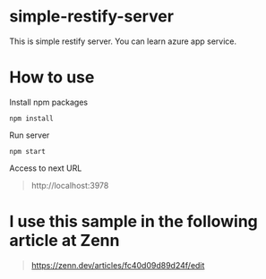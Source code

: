 # simple-restify-server
This is simple restify server. You can learn azure app service.

# How to use

Install npm packages
```
npm install
```

Run server
```
npm start
```

Access to next URL
>http://localhost:3978

# I use this sample in the following article at Zenn
>https://zenn.dev/articles/fc40d09d89d24f/edit
